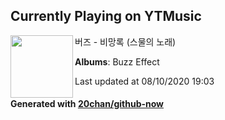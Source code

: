 ## Currently Playing on YTMusic

[<img align="left" width="100" src="https://lh3.googleusercontent.com/wLPlq3Rl1sOn5Wam9CRrS5ZmfSBmeFSwQ9d32tcTwaMXjSp4VG3uF0OTQYQcs4c_7T-mimV-74Gyf-4t">](https://music.youtube.com/browse/MPREb_gOnGJWF7zQv)

버즈 - 비망록 (스물의 노래)

**Albums**: Buzz Effect

Last updated at 08/10/2020 19:03

#### Generated with [20chan/github-now](https://github.com/20chan/github-now)


<!--
**20chan/20chan** is a ✨ _special_ ✨ repository because its `README.md` (this file) appears on your GitHub profile.

Here are some ideas to get you started:

- 🔭 I’m currently working on ...
- 🌱 I’m currently learning ...
- 👯 I’m looking to collaborate on ...
- 🤔 I’m looking for help with ...
- 💬 Ask me about ...
- 📫 How to reach me: ...
- 😄 Pronouns: ...
- ⚡ Fun fact: ...
-->
